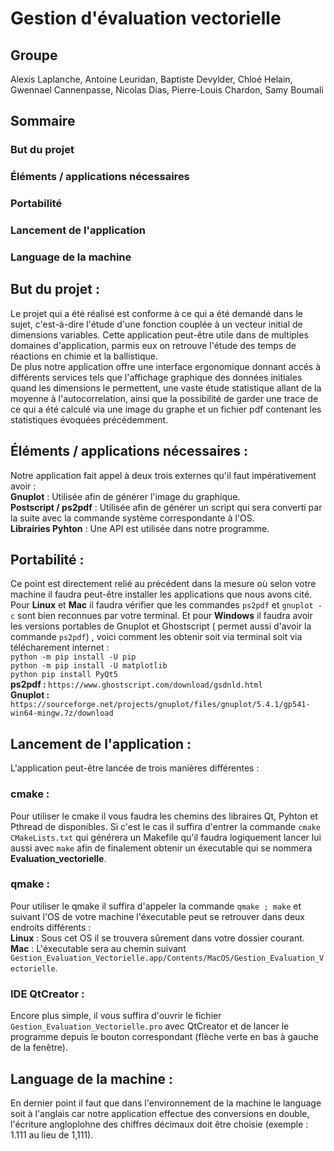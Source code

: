 # Gestion d'évaluation vectorielle

<h2>Groupe</h2>
Alexis Laplanche, Antoine Leuridan, Baptiste Devylder, Chloé Helain, Gwennael Cannenpasse, Nicolas Dias, 
Pierre-Louis Chardon, Samy Boumali

## Sommaire
### But du projet
### Éléments / applications nécessaires
### Portabilité
### Lancement de l'application
### Language de la machine

## But du projet :
Le projet qui a été réalisé est conforme à ce qui a été demandé dans le sujet, c'est-à-dire l'étude d'une fonction 
couplée à un vecteur initial de dimensions variables. Cette application peut-être utile dans de multiples domaines 
d'application, parmis eux on retrouve l'étude des temps de réactions en chimie et la ballistique.<br />
De plus notre application offre une interface ergonomique donnant accés à différents services tels que l'affichage 
graphique des données initiales quand les dimensions le permettent, une vaste étude statistique allant de la moyenne à
l'autocorrelation, ainsi que la possibilité de garder une trace de ce qui a été calculé via une image du graphe et
un fichier pdf contenant les statistiques évoquées précédemment. 

## Éléments / applications nécessaires :
Notre application fait appel à deux trois externes qu'il faut impérativement avoir :<br />
<b>Gnuplot</b> : Utilisée afin de générer l'image du graphique. <br />
<b>Postscript / ps2pdf</b> : Utilisée afin de générer un script qui sera converti par la suite avec la commande système 
correspondante à l'OS.<br />
<b>Librairies Pyhton</b> : Une API est utilisée dans notre programme.<br />


## Portabilité :
Ce point est directement relié au précédent dans la mesure où selon votre machine il faudra peut-être installer les
applications que nous avons cité.<br />
Pour <b>Linux</b> et <b>Mac</b> il faudra vérifier que les commandes `ps2pdf` et `gnuplot -c` sont bien reconnues par
votre terminal. Et pour <b>Windows</b> il faudra avoir les versions portables de Gnuplot et Ghostscript ( permet aussi
d'avoir la commande `ps2pdf`) , voici comment les obtenir soit via terminal soit via télécharement internet : <br />
`python -m pip install -U pip`<br />
`python -m pip install -U matplotlib`<br />
`python pip install PyQt5`<br />
<b>ps2pdf : </b> `https://www.ghostscript.com/download/gsdnld.html` <br />
<b>Gnuplot : </b> `https://sourceforge.net/projects/gnuplot/files/gnuplot/5.4.1/gp541-win64-mingw.7z/download` <br />


## Lancement de l'application :
L'application peut-être lancée de trois manières différentes :<br />

### cmake :
Pour utiliser le cmake il vous faudra les chemins des libraires Qt, Pyhton et Pthread de disponibles. Si c'est le cas
il suffira d'entrer la commande `cmake CMakeLists.txt` qui générera un Makefile qu'il faudra logiquement lancer lui aussi
avec `make` afin de finalement obtenir un éxecutable qui se nommera <b>Evaluation_vectorielle</b>. <br />

### qmake :
Pour utiliser le qmake il suffira d'appeler la commande `qmake ; make` et suivant l'OS de votre machine l'éxecutable peut
se retrouver dans deux endroits différents : <br />
<b>Linux</b> : Sous cet OS il se trouvera sûrement dans votre dossier courant. <br />
<b>Mac</b> : L'éxecutable sera au chemin suivant `Gestion_Evaluation_Vectorielle.app/Contents/MacOS/Gestion_Evaluation_Vectorielle`.
<br />

### IDE QtCreator :
Encore plus simple, il vous suffira d'ouvrir le fichier `Gestion_Evaluation_Vectorielle.pro` avec QtCreator et de lancer
le programme depuis le bouton correspondant (flèche verte en bas à gauche de la fenêtre).<br />

## Language de la machine :
En dernier point il faut que dans l'environnement de la machine le language soit à l'anglais car notre application effectue des conversions en double, l'écriture angloplohne des chiffres décimaux doit être choisie (exemple : 1.111 au lieu de 1,111).
    

